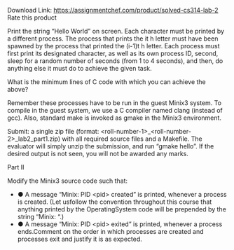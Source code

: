 Download Link: https://assignmentchef.com/product/solved-cs314-lab-2
<br>
<span class="kksr-muted">Rate this product</span>

Print the string “Hello World” on screen. Each character must be printed by a different process. The process that prints the it​ h​ letter must have been spawned by the process that printed the (i-1)t​ h​ letter. Each process must first print its designated character, as well as its own process ID, second, sleep for a random number of seconds (from 1 to 4 seconds), and then, do anything else it must do to achieve the given task.

What is the minimum lines of C code with which you can achieve the above?

Remember these processes have to be run in the guest Minix3 system. To compile in the guest system, we use a C compiler named ​clang​ (instead of ​gcc​). Also, standard ​make​ is invoked as gmake​ in the Minix3 environment.

Submit: a single zip file (format: &lt;roll-number-1&gt;_&lt;roll-number-2&gt;_lab2_part1.zip) with all required source files and a Makefile. The evaluator will simply unzip the submission, and run “gmake hello”. If the desired output is not seen, you will not be awarded any marks.

Part II

Modify the Minix3 source code such that:

<ul>

 <li>●  A message “Minix: PID &lt;pid&gt; created” is printed, whenever a process is created. (Let usfollow the convention throughout this course that anything printed by the OperatingSystem code will be prepended by the string “Minix: “.)</li>

 <li>●  A message “Minix: PID &lt;pid&gt; exited” is printed, whenever a process ends.Comment on the order in which processes are created and processes exit and justify it is as expected.</li>
